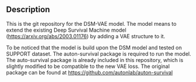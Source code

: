 ## Description

This is the git repository for the DSM-VAE model. The model means to
extend the existing Deep Survival Machine model (https://arxiv.org/abs/2003.01176) by adding a VAE structure to it.

To be noticed that the model is build upon the DSM model and tested on SUPPORT dataset. The auton-survival package is
required to run the model. The auto-survival package is already included in this repository, which
is slightly modified to be compatible to the new  VAE loss. The original package can
be found at https://github.com/autonlab/auton-survival